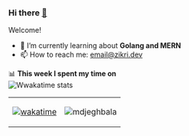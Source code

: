 ### Hi there <a href="http://zikrikn.github.io">👋</a>

Welcome!

- 🌱 I’m currently learning about **Golang and MERN**
- 📫 How to reach me: email@zikri.dev

📊 **This week I spent my time on**
<br />
![Wwakatime stats](https://github-readme-stats-taupe-two.vercel.app/api/wakatime?username=zikrikn&hide_title=true&hide_border=true&langs_count=5)<br />
<table>
  <tr>
    <td>
      <a href="https://wakatime.com/@ab19c96c-46e0-4d59-a74b-445f73c0e40d">
        <img src="https://wakatime.com/badge/user/ab19c96c-46e0-4d59-a74b-445f73c0e40d.svg" alt="wakatime">
      </a>
    </td>
    <td>
      <p align="left">
        <img src="https://komarev.com/ghpvc/?username=zikrikn&label=Profile%20views&color=0e75b6&style=flat" alt="mdjeghbala">
      </p>
    </td>
  </tr>
</table>
